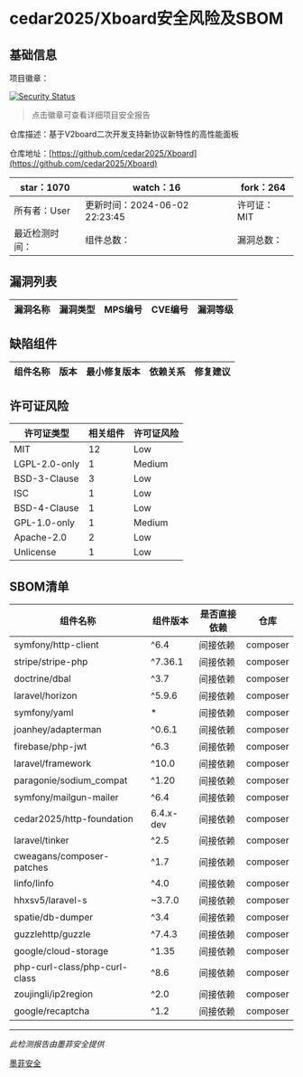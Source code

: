 # cedar2025/Xboard安全风险及SBOM

## 基础信息

项目徽章：

[![Security Status](https://www.murphysec.com/platform3/v31/badge/1797701806634827776.svg)](https://www.murphysec.com/console/report/1731748267798519808/1797701806634827776)

> 点击徽章可查看详细项目安全报告

仓库描述：基于V2board二次开发支持新协议新特性的高性能面板

仓库地址：[https://github.com/cedar2025/Xboard](https://github.com/cedar2025/Xboard)

| star：1070 | watch：16 | fork：264 |
| ----------- | -------------- | ------------ |
| 所有者：User | 更新时间：2024-06-02 22:23:45 | 许可证：MIT |
| 最近检测时间： | 组件总数： | 漏洞总数： |




## 漏洞列表

| 漏洞名称 | 漏洞类型 | MPS编号 | CVE编号 | 漏洞等级 |
| ------- | ------ | ------- | ------ | ----- |





## 缺陷组件

| 组件名称 | 版本 | 最小修复版本 | 依赖关系 | 修复建议 |
| -------- | ---- | ------------ | -------- | -------- |





## 许可证风险

| 许可证类型 | 相关组件 | 许可证风险 |
| ---------- | -------- | ---------- |
|MIT|12|Low|
|LGPL-2.0-only|1|Medium|
|BSD-3-Clause|3|Low|
|ISC|1|Low|
|BSD-4-Clause|1|Low|
|GPL-1.0-only|1|Medium|
|Apache-2.0|2|Low|
|Unlicense|1|Low|




## SBOM清单

| 组件名称 | 组件版本 | 是否直接依赖 | 仓库 |
| -------- | -------- | ------------ | ---- |
|symfony/http-client|^6.4|间接依赖|composer|
|stripe/stripe-php|^7.36.1|间接依赖|composer|
|doctrine/dbal|^3.7|间接依赖|composer|
|laravel/horizon|^5.9.6|间接依赖|composer|
|symfony/yaml|*|间接依赖|composer|
|joanhey/adapterman|^0.6.1|间接依赖|composer|
|firebase/php-jwt|^6.3|间接依赖|composer|
|laravel/framework|^10.0|间接依赖|composer|
|paragonie/sodium_compat|^1.20|间接依赖|composer|
|symfony/mailgun-mailer|^6.4|间接依赖|composer|
|cedar2025/http-foundation|6.4.x-dev|间接依赖|composer|
|laravel/tinker|^2.5|间接依赖|composer|
|cweagans/composer-patches|^1.7|间接依赖|composer|
|linfo/linfo|^4.0|间接依赖|composer|
|hhxsv5/laravel-s|~3.7.0|间接依赖|composer|
|spatie/db-dumper|^3.4|间接依赖|composer|
|guzzlehttp/guzzle|^7.4.3|间接依赖|composer|
|google/cloud-storage|^1.35|间接依赖|composer|
|php-curl-class/php-curl-class|^8.6|间接依赖|composer|
|zoujingli/ip2region|^2.0|间接依赖|composer|
|google/recaptcha|^1.2|间接依赖|composer|


------

*此检测报告由墨菲安全提供*

[墨菲安全](www.murphysec.com)